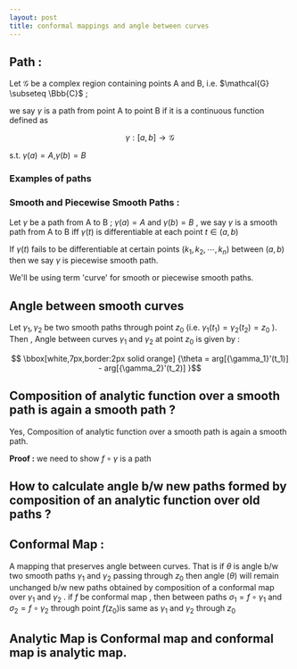 ```yaml
---
layout: post
title: conformal mappings and angle between curves
---
```


## Path :

Let $\mathcal{G}$ be a complex region containing points A and B, i.e. $\mathcal{G} \subseteq \Bbb{C}$ ;

we say $\gamma$ is a path from point A to point B if it is a continuous function defined as

$$\gamma : [a,b] \to \mathcal{G}$$

s.t. $\gamma(a) = A$,$\gamma(b) = B$

### Examples of paths

### Smooth and Piecewise Smooth Paths :

Let $\gamma$ be a path from A to B ; $\gamma(a) =A$ and 
$\gamma(b) =B$ , we say $\gamma$ is a smooth path from A to B iff 
$\gamma(t)$ is differentiable at each point $t \in (a,b)$

If $\gamma(t)$ fails to be differentiable at certain points ($k_1,k_2, \cdots , k_n$) between $(a,b)$ then we say $\gamma$ is piecewise smooth path.

We'll be using term 'curve' for smooth or piecewise smooth paths.

## Angle between smooth curves

Let $\gamma_1,\gamma_2$ be two smooth paths through point $z_0$ (i.e. $\gamma_1 (t_1)= \gamma_2 (t_2) =z_0$ ).
Then , Angle between curves $\gamma_1$ and $\gamma_2$ at point $z_0$ is given by :

$$ \bbox[white,7px,border:2px solid orange] {\theta = arg[{\gamma_1}'(t_1)] - arg[{\gamma_2}'(t_2)] }$$

## Composition of analytic function over a smooth path is again a smooth path ?

Yes, Composition of analytic function over a smooth path is again a smooth path.

<b>Proof :</b> 
we need to show $f\circ\gamma$ is a path

## How to calculate angle b/w new paths formed by composition of an analytic function over old paths ?



## Conformal Map :

A mapping that preserves angle between curves.
That is if $\theta$ is angle b/w two smooth paths $\gamma_1$ and $\gamma_2$ passing through $z_0$ then angle ($\theta$) will remain unchanged b/w new paths obtained by composition of a conformal map over $\gamma_1$ and $\gamma_2$ .
if $f$ be conformal map , then between paths $\sigma_1 = f\circ\gamma_1$ and $\sigma_2 = f \circ \gamma_2$ through point $f(z_0)$is same as $\gamma_1$ and $\gamma_2$ through $z_0$

## Analytic Map is Conformal map and conformal map is analytic map.